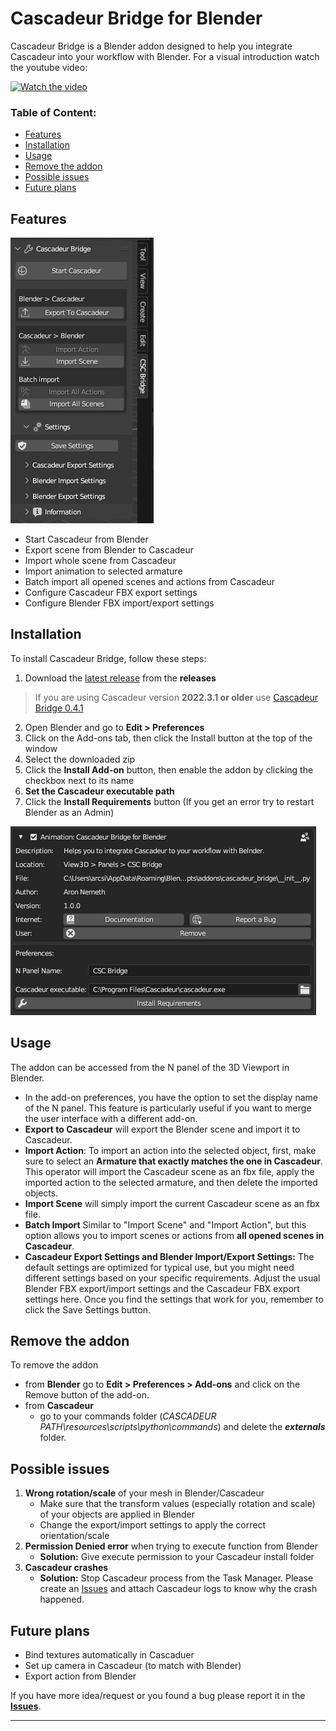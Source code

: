 # Cascadeur Bridge for Blender

Cascadeur Bridge is a Blender addon designed to help you integrate Cascadeur into your workflow with Blender.
For a visual introduction watch the youtube video:

[![Watch the video](https://img.youtube.com/vi/3J5R1G-g8Ig/default.jpg)](https://youtu.be/3J5R1G-g8Ig)

### Table of Content:
- [Features](#features)
- [Installation](#installation)
- [Usage](#usage)
- [Remove the addon](#remove-the-addon)
- [Possible issues](#possible-issues)
- [Future plans](#future-plans)

## Features

![Cascadeur Bridge UI](/doc/addon_side_panel.png)

- Start Cascadeur from Blender
- Export scene from Blender to Cascadeur
- Import whole scene from Cascadeur
- Import animation to selected armature
- Batch import all opened scenes and actions from Cascadeur
- Configure Cascadeur FBX export settings
- Configure Blender FBX import/export settings

## Installation

To install Cascadeur Bridge, follow these steps:

1. Download the [latest release](https://github.com/arcsikex/cascadeur_bridge/releases/tag/1.0.0) from the **releases**
> If you are using Cascadeur version **2022.3.1 or older** use [Cascadeur Bridge 0.4.1](https://github.com/arcsikex/cascadeur_bridge/releases/tag/0.4.1)
2. Open Blender and go to **Edit > Preferences**
4. Click on the Add-ons tab, then click the Install button at the top of the window
5. Select the downloaded zip
6. Click the **Install Add-on** button, then enable the addon by clicking the checkbox next to its name
7. **Set the Cascadeur executable path**
8. Click the **Install Requirements** button (If you get an error try to restart Blender as an Admin)

![Preferences view of the addon](/doc/addon_pereferences.png)

## Usage

The addon can be accessed from the N panel of the 3D Viewport in Blender.
- In the add-on preferences, you have the option to set the display name of the N panel. This feature is particularly useful if you want to merge the user interface with a different add-on.
- **Export to Cascadeur** will export the Blender scene and import it to Cascadeur.
- **Import Action**: To import an action into the selected object, first, make sure to select an **Armature that exactly matches the one in Cascadeur**.
 This operator will import the Cascadeur scene as an fbx file, apply the imported action to the selected armature, and then delete the imported objects.
- **Import Scene** will simply import the current Cascadeur scene as an fbx file.
- **Batch Import** Similar to "Import Scene" and "Import Action", but this option allows you to import scenes or actions from **all opened scenes in Cascadeur**.
- **Cascadeur Export Settings and Blender Import/Export Settings:** The default settings are optimized for typical use, but you might need different settings based on your specific requirements. Adjust the usual Blender FBX export/import settings and the Cascadeur FBX export settings here. Once you find the settings that work for you, remember to click the Save Settings button.



## Remove the addon

To remove the addon 
- from **Blender** go to **Edit > Preferences > Add-ons** and click on the Remove button of the add-on.
- from **Cascadeur** 
    - go to your commands folder (*CASCADEUR PATH\resources\scripts\python\commands*) and delete the ***externals*** folder. 

## Possible issues
1. **Wrong rotation/scale** of your mesh in Blender/Cascadeur
    - Make sure that the transform values (especially rotation and scale) of your objects are applied in Blender
    - Change the export/import settings to apply the correct orientation/scale
2. **Permission Denied error** when trying to execute function from Blender
    - **Solution:** Give execute permission to your Cascadeur install folder
3. **Cascadeur crashes**
    - **Solution:** Stop Cascadeur process from the Task Manager. Please create an [Issues](https://github.com/arcsikex/cascadeur_bridge/issues) and attach Cascadeur logs to know why the crash happened.

## Future plans
- Bind textures automatically in Cascaduer
- Set up camera in Cascadeur (to match with Blender)
- Export action from Blender

If you have more idea/request or you found a bug please report it in the **[Issues](https://github.com/arcsikex/cascadeur_bridge/issues)**.

---
